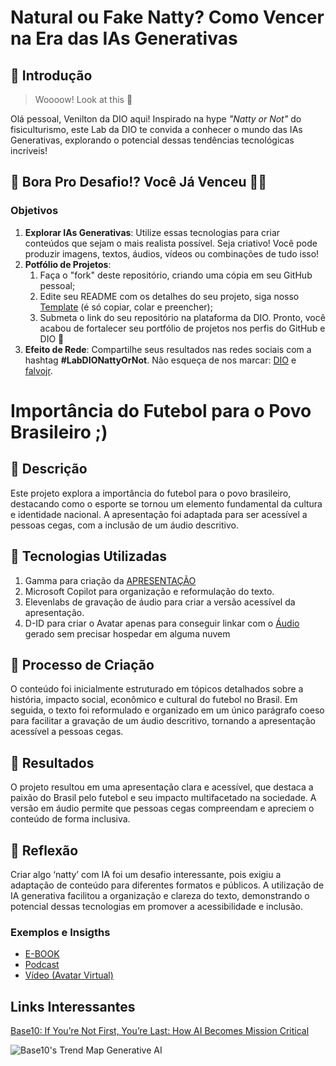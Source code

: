# Natural ou Fake Natty? Como Vencer na Era das IAs Generativas

## 🚀 Introdução

> Woooow! Look at this 👀

Olá pessoal, Venilton da DIO aqui! Inspirado na hype _"Natty or Not"_ do fisiculturismo, este Lab da DIO te convida a conhecer o mundo das IAs Generativas, explorando o potencial dessas tendências tecnológicas incríveis!

## 🎯 Bora Pro Desafio!? Você Já Venceu 💪🤓

### Objetivos

1. **Explorar IAs Generativas**: Utilize essas tecnologias para criar conteúdos que sejam o mais realista possível. Seja criativo! Você pode produzir imagens, textos, áudios, vídeos ou combinações de tudo isso!
1. **Potfólio de Projetos**:
    1. Faça o "fork" deste repositório, criando uma cópia em seu GitHub pessoal;
    2. Edite seu README com os detalhes do seu projeto, siga nosso [Template](#template) (é só copiar, colar e preencher);
    3. Submeta o link do seu repositório na plataforma da DIO. Pronto, você acabou de fortalecer seu portfólio de projetos nos perfis do GitHub e DIO 🚀
1. **Efeito de Rede**: Compartilhe seus resultados nas redes sociais com a hashtag **#LabDIONattyOrNot**. Não esqueça de nos marcar: [DIO](https://www.linkedin.com/school/dio-makethechange) e [falvojr](https://www.linkedin.com/in/falvojr).


# Importância do Futebol para o Povo Brasileiro ;)

## 📒 Descrição
Este projeto explora a importância do futebol para o povo brasileiro, destacando como o esporte se tornou um elemento fundamental da cultura e identidade nacional. A apresentação foi adaptada para ser acessível a pessoas cegas, com a inclusão de um áudio descritivo.

## 🤖 Tecnologias Utilizadas
1. Gamma para criação da [APRESENTAÇÃO](https://gamma.app/docs/A-Paixao-do-Brasil-pelo-Futebol-3yk931n5hnbmm92)
2. Microsoft Copilot para organização e reformulação do texto.
3. Elevenlabs de gravação de áudio para criar a versão acessível da apresentação.
4. D-ID para criar o Avatar apenas para conseguir linkar com o [Áudio](https://studio.d-id.com/share?id=9d211c902b11660c962f1d9e82fbec88&utm_source=copy) gerado sem precisar hospedar em alguma nuvem

## 🧐 Processo de Criação
O conteúdo foi inicialmente estruturado em tópicos detalhados sobre a história, impacto social, econômico e cultural do futebol no Brasil. Em seguida, o texto foi reformulado e organizado em um único parágrafo coeso para facilitar a gravação de um áudio descritivo, tornando a apresentação acessível a pessoas cegas.

## 🚀 Resultados
O projeto resultou em uma apresentação clara e acessível, que destaca a paixão do Brasil pelo futebol e seu impacto multifacetado na sociedade. A versão em áudio permite que pessoas cegas compreendam e apreciem o conteúdo de forma inclusiva.

## 💭 Reflexão 
Criar algo ‘natty’ com IA foi um desafio interessante, pois exigiu a adaptação de conteúdo para diferentes formatos e públicos. A utilização de IA generativa facilitou a organização e clareza do texto, demonstrando o potencial dessas tecnologias em promover a acessibilidade e inclusão.


### Exemplos e Insigths

- [E-BOOK](/exemplos/E-BOOK.md)
- [Podcast](/exemplos/PODCAST.md)
- [Vídeo (Avatar Virtual)](/exemplos/VIDEO.md)

## Links Interessantes

[Base10: If You’re Not First, You’re Last: How AI Becomes Mission Critical](https://base10.vc/post/generative-ai-mission-critical/)

![Base10's Trend Map Generative AI](https://github.com/digitalinnovationone/lab-natty-or-not/assets/730492/f4df26e8-f8f7-4419-8252-c69d73ea930c)
